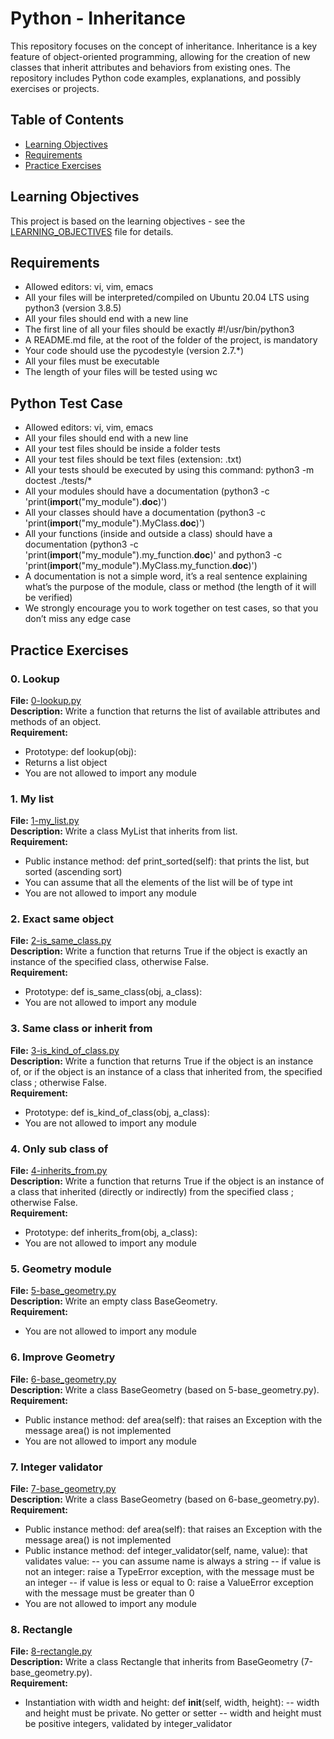# Python - Inheritance

This repository focuses on the concept of inheritance. Inheritance is a key feature of object-oriented programming, allowing for the creation of new classes that inherit attributes and behaviors from existing ones. The repository includes Python code examples, explanations, and possibly exercises or projects.

## Table of Contents
- [Learning Objectives](#learning-objectives)
- [Requirements](#requirements)
- [Practice Exercises](#practice-exercises)
## Learning Objectives

This project is based on the learning objectives - see the [LEARNING_OBJECTIVES](https://github.com/Goaty-yagi/holbertonschool-higher_level_programming/blob/main/python-inheritance/LEANING_OBJECTIVES.md) file for details.

## Requirements
- Allowed editors: vi, vim, emacs
- All your files will be interpreted/compiled on Ubuntu 20.04 LTS using python3 (version 3.8.5)
- All your files should end with a new line
- The first line of all your files should be exactly #!/usr/bin/python3
- A README.md file, at the root of the folder of the project, is mandatory
- Your code should use the pycodestyle (version 2.7.*)
- All your files must be executable
- The length of your files will be tested using wc

## Python Test Case
- Allowed editors: vi, vim, emacs
- All your files should end with a new line
- All your test files should be inside a folder tests
- All your test files should be text files (extension: .txt)
- All your tests should be executed by using this command: python3 -m doctest ./tests/*
- All your modules should have a documentation (python3 -c 'print(__import__("my_module").__doc__)')
- All your classes should have a documentation (python3 -c 'print(__import__("my_module").MyClass.__doc__)')
- All your functions (inside and outside a class) should have a documentation (python3 -c 'print(__import__("my_module").my_function.__doc__)' and python3 -c 'print(__import__("my_module").MyClass.my_function.__doc__)')
- A documentation is not a simple word, it’s a real sentence explaining what’s the purpose of the module, class or method (the length of it will be verified)
- We strongly encourage you to work together on test cases, so that you don’t miss any edge case

## Practice Exercises

### 0. Lookup

**File:** [0-lookup.py](https://github.com/Goaty-yagi/holbertonschool-higher_level_programming/blob/main/python-inheritance/0-lookup.py)<br>
**Description:** Write a function that returns the list of available attributes and methods of an object.<br>
**Requirement:** <br>
- Prototype: def lookup(obj):
- Returns a list object
- You are not allowed to import any module

### 1. My list

**File:** [1-my_list.py](https://github.com/Goaty-yagi/holbertonschool-higher_level_programming/blob/main/python-inheritance/1-my_list.py)<br>
**Description:** Write a class MyList that inherits from list.<br>
**Requirement:** <br>
- Public instance method: def print_sorted(self): that prints the list, but sorted (ascending sort)
- You can assume that all the elements of the list will be of type int
- You are not allowed to import any module

### 2. Exact same object

**File:** [2-is_same_class.py](https://github.com/Goaty-yagi/holbertonschool-higher_level_programming/blob/main/python-inheritance/2-is_same_class.py)<br>
**Description:** Write a function that returns True if the object is exactly an instance of the specified class, otherwise False.<br>
**Requirement:** <br>
- Prototype: def is_same_class(obj, a_class):
- You are not allowed to import any module

### 3. Same class or inherit from

**File:** [3-is_kind_of_class.py](https://github.com/Goaty-yagi/holbertonschool-higher_level_programming/blob/main/python-inheritance/3-is_kind_of_class.py)<br>
**Description:** Write a function that returns True if the object is an instance of, or if the object is an instance of a class that inherited from, the specified class ; otherwise False.<br>
**Requirement:** <br>
- Prototype: def is_kind_of_class(obj, a_class):
- You are not allowed to import any module

### 4. Only sub class of

**File:** [4-inherits_from.py](https://github.com/Goaty-yagi/holbertonschool-higher_level_programming/blob/main/python-inheritance/4-inherits_from.py)<br>
**Description:** Write a function that returns True if the object is an instance of a class that inherited (directly or indirectly) from the specified class ; otherwise False.<br>
**Requirement:** <br>
- Prototype: def inherits_from(obj, a_class):
- You are not allowed to import any module

### 5. Geometry module

**File:** [5-base_geometry.py](https://github.com/Goaty-yagi/holbertonschool-higher_level_programming/blob/main/python-inheritance/5-base_geometry.py)<br>
**Description:** Write an empty class BaseGeometry.<br>
**Requirement:** <br>
- You are not allowed to import any module

### 6. Improve Geometry

**File:** [6-base_geometry.py](https://github.com/Goaty-yagi/holbertonschool-higher_level_programming/blob/main/python-inheritance/6-base_geometry.py)<br>
**Description:** Write a class BaseGeometry (based on 5-base_geometry.py).<br>
**Requirement:** <br>
- Public instance method: def area(self): that raises an Exception with the message area() is not implemented
- You are not allowed to import any module

### 7. Integer validator

**File:** [7-base_geometry.py](https://github.com/Goaty-yagi/holbertonschool-higher_level_programming/blob/main/python-inheritance/7-base_geometry.py)<br>
**Description:** Write a class BaseGeometry (based on 6-base_geometry.py).<br>
**Requirement:** <br>
- Public instance method: def area(self): that raises an Exception with the message area() is not implemented
- Public instance method: def integer_validator(self, name, value): that validates value:
-- you can assume name is always a string
-- if value is not an integer: raise a TypeError exception, with the message <name> must be an integer
-- if value is less or equal to 0: raise a ValueError exception with the message <name> must be greater than 0
- You are not allowed to import any module

### 8. Rectangle

**File:** [8-rectangle.py](https://github.com/Goaty-yagi/holbertonschool-higher_level_programming/blob/main/python-inheritance/8-rectangle.py)<br>
**Description:** Write a class Rectangle that inherits from BaseGeometry (7-base_geometry.py).<br>
**Requirement:** <br>
- Instantiation with width and height: def __init__(self, width, height):
-- width and height must be private. No getter or setter
-- width and height must be positive integers, validated by integer_validator